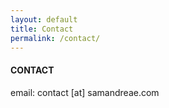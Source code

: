 ```yaml
---
layout: default
title: Contact
permalink: /contact/
---
```


#### CONTACT  

email: contact [at] samandreae.com  
